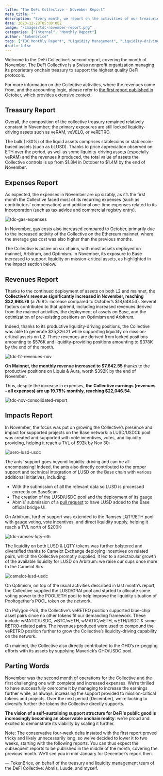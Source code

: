 ```yaml
---
title: "The DeFi Collective - November Report"
meta_title: ""
description: "Every month, we report on the activities of our treasuries, the revenues it generated and the impact produced for supported project: welcome to the second report, covering November 2023."
date: 2023-12-28T05:00:00Z
image: "/images/tdc-november-report.png"
categories: ["Internal", "Monthly Report"]
author: "tokenbrice"
tags: ["TDC Monthly Report", "Liquidity Management", "Liquidity-driving Tokens", "Collective"]
draft: false
---
```


Welcome to the DeFi Collective’s second report, covering the month of November. The DeFi Collective is a Swiss nonprofit organization managing its proprietary onchain treasury to support the highest quality DeFi protocols.

For more information on the Collective activities, where the revenues come from, and the accounting logic, please refer to [the first report published in October, which provides extensive context](https://deficollective.org/blog/tdc-october-report/).


## Treasury Report

Overall, the composition of the collective treasury remained relatively constant in November; the primary exposures are still locked liquidity-driving assets such as veRAM, veVELO, or veRETRO.

The bulk (>30%) of the liquid assets comprises stablecoins or stablecoin-based assets (such as bLUSD). Thanks to price appreciation observed on ETH over the period, as well as some liquidity-driving assets (especially veRAM) and the revenues it produced, the total value of assets the Collective controls is up from $1.3M in October to $1.4M by the end of November.


## Expenses Report

As expected, the expenses in November are up sizably, as it’s the first month the Collective faced most of its recurring expenses (such as contributors’ compensation) and additional one-time expenses related to its incorporation (such as tax advice and commercial registry entry). 


![tdc-gas-expenses](https://raw.githubusercontent.com/TokenBrice/blog/master/static/img/others/tdc/tdc-nov-report/gas-expenses.png "Gas Expenses")


In November, gas costs also increased compared to October, primarily due to the increased activity of the Collective on the Ethereum mainnet, where the average gas cost was also higher than the previous months.

The Collective is active on six chains, with most assets deployed on mainnet, Arbitrum, and Optimism. In November, its exposure to Base increased to support liquidity on mission-critical assets, as highlighted in the impact section below.


## Revenues Report

Thanks to the continued deployment of assets on both L2 and mainnet, the **Collective's revenue significantly increased in November, reaching $32,968.76** (a 76.8% increase compared to October’s $18,648.53). Several factors contributed to that uptrend, including increased revenues derived from the mainnet activities, the deployment of assets on Base, and the optimization of pre-existing positions on Optimism and Arbitrum.

Indeed, thanks to its productive liquidity-driving positions, the Collective was able to generate $25,326.21 while supporting liquidity on mission-critical assets on L2. These revenues are derived from locked positions amounting to $576K and liquidity-providing positions amounting to $378K by the end of the month.


![tdc-l2-revenues-nov](https://raw.githubusercontent.com/TokenBrice/blog/master/static/img/others/tdc/tdc-nov-report/l2-revenues.png "DeFi Collective L2 Results - November")


**On Mainnet, the monthly revenue increased to $7,642.55** thanks to the productive positions on Liquis & Aura, worth $392K by the end of November.

Thus, despite the increase in expenses, **the Collective earnings (revenues - all expenses) are up 19.75% monthly, reaching $22,046.54.**


![tdc-nov-consolidated-report](https://raw.githubusercontent.com/TokenBrice/blog/master/static/img/others/tdc/tdc-nov-report/consolidated-report.png "November Consolidated Metrics")



## Impacts Report

In November, the focus was put on growing the Collective’s presence and impact for supported projects on the Base network: a LUSD/USDCb pool was created and supported with vote incentives, votes, and liquidity providing, helping it reach a TVL of $92k by Nov 30:


![aero-lusd-usdc](https://raw.githubusercontent.com/TokenBrice/blog/master/static/img/others/tdc/tdc-nov-report/aero-lusd-usdc.png "LUSD/USDC pool on Aerodrome")


The ants’ support goes beyond liquidity–driving and can be all-encompassing! Indeed, the ants also directly contributed to the proper support and technical integration of LUSD on the Base chain with various additional initiatives, including:



* With the submission of all the relevant data so LUSD is processed correctly on BaseScan
* The creation of the LUSD/USDC pool and the deployment of its gauge
* Abmis’ submission of a [pull request](https://github.com/ethereum-optimism/ethereum-optimism.github.io/pull/587) to have LUSD added to the Base official bridge UI.

On Arbitrum, further support was extended to the Ramses LQTY/ETH pool with gauge voting, vote incentives, and direct liquidity supply, helping it reach a TVL north of $200K:


![tdc-ramses-lqty-eth](https://raw.githubusercontent.com/TokenBrice/blog/master/static/img/others/tdc/tdc-nov-report/ramses-lqty-eth.png "Ramses LQTY/ETH pool")


The liquidity on both LUSD & LQTY tokens was further bolstered and diversified thanks to Camelot Exchange deploying incentives on related pairs, which the Collective promptly supplied. It led to a spectacular growth of the available liquidity for LUSD on Arbitrum: we raise our cups once more to the Camelot Sirs.


![camelot-lusd-usdc](https://raw.githubusercontent.com/TokenBrice/blog/master/static/img/others/tdc/tdc-nov-report/camelot-lusd-usdc.png "Camelot LUSD/USDC")


On Optimism, on top of the usual activities described in last month’s report, the Collective supplied the LUSD/GRAI pool and started to allocate some voting power to the POOL/ETH pool to help improve the liquidity situation of Pooltogether’s POOL token on the network.

On Polygon-PoS, the Collective’s veRETRO position supported blue-chip asset pairs since no other tokens fit our demanding framework. These include wMATIC/USDC, wBTC/wETH, wMATIC/wETH, wETH/USDC & some RETRO-related pairs. The revenues produced were used to compound the veRETRO position further to grow the Collective’s liquidity-driving capability on the network.

On mainnet, the Collective also directly contributed to the GHO’s re-pegging efforts with its assets by supplying Maverick’s GHO/USDC pool.


## Parting Words

November was the second month of operations for the Collective and the first challenging one with complete and increased expenses. We’re thrilled to have successfully overcome it by managing to increase the earnings further while, as always, increasing the support provided to mission-critical tokens and projects. Over the next period (December), we’re looking to diversify further the tokens the Collective directly supports.

**The vision of a self-sustaining support structure for DeFi's public good is increasingly becoming an observable onchain reality**: we’re proud and excited to demonstrate its viability by scaling it further.

Note: The conservative four-week delta instated with the first report proved tricky and likely unnecessarily long, so we’ve decided to lower it to two weeks, starting with the following reports. You can thus expect the subsequent reports to be published in the middle of the month, covering the previous month. We’ll see you in mid-January for December’s report then.

— TokenBrice, on behalf of the treasury and liquidity management team of the DeFi Collective: Abmis, Luude, and myself.
